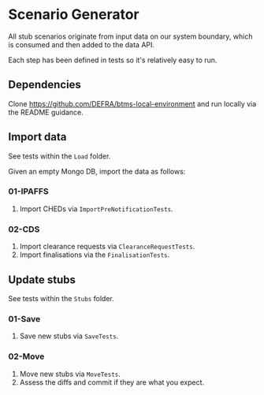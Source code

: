 # Scenario Generator

All stub scenarios originate from input data on our system boundary, which is consumed and then added to the data API.

Each step has been defined in tests so it's relatively easy to run.

## Dependencies

Clone https://github.com/DEFRA/btms-local-environment and run locally via the README guidance.

## Import data

See tests within the `Load` folder.

Given an empty Mongo DB, import the data as follows:

### 01-IPAFFS

1. Import CHEDs via `ImportPreNotificationTests`.

### 02-CDS

1. Import clearance requests via `ClearanceRequestTests`.
2. Import finalisations via the `FinalisationTests`.

## Update stubs

See tests within the `Stubs` folder.

### 01-Save

1. Save new stubs via `SaveTests`.

### 02-Move

1. Move new stubs via `MoveTests`.
2. Assess the diffs and commit if they are what you expect.